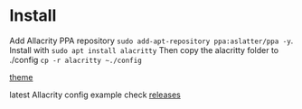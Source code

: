 # Install
Add Allacrity PPA repository ` sudo add-apt-repository ppa:aslatter/ppa -y `.
Install with `sudo apt install alacritty` Then copy the alacritty folder to
./config `cp -r alacritty ~./config`

[theme](https://github.com/zatchheems/tokyo-night-alacritty-theme)

latest Allacrity config example check [releases](https://github.com/alacritty/alacritty/releases)
